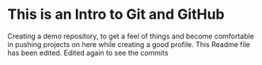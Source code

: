 # This is an Intro to Git and GitHub

Creating a demo repository, to get a feel of things and become comfortable in pushing projects on here while creating a good profile.
This Readme file has been edited. Edited again to see the commits
